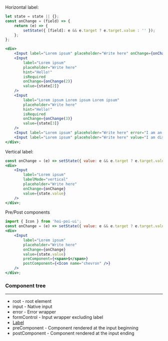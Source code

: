 Horizontal label:

```jsx
let state = state || {};
const onChange = (field) => {
    return (e) => {
        setState({ [field]: e && e.target ? e.target.value : '' });
    };
};

<div>
    <Input label="Lorem ipsum" placeholder="Write here" onChange={onChange(1)} value={state[1]} />
    <Input
        label="Lorem ipsum"
        placeholder="Write here"
        hint="Hello!"
        isRequired
        onChange={onChange(2)}
        value={state[2]}
    />
    <Input
        label="Lorem ipsum Lorem ipsum Lorem ipsum"
        placeholder="Write here"
        hint="Hello!"
        isRequired
        onChange={onChange(3)}
        value={state[3]}
    />
    <Input label="Lorem ipsum" placeholder="Write here" error="I am an error" />
    <Input label="Lorem ipsum" placeholder="Write here" value="I am disabled" isReadOnly={true} />
</div>;
```

Vertical label:

```jsx
const onChange = (e) => setState({ value: e && e.target ? e.target.value : '' });
<div>
    <Input
        label="Lorem ipsum"
        labelMode="vertical"
        placeholder="Write here"
        onChange={onChange}
        value={state.value}
    />
</div>;
```

Pre/Post components

```jsx
import { Icon } from 'hoi-poi-ui';
const onChange = (e) => setState({ value: e && e.target ? e.target.value : '' });
<div>
    <Input
        label="Lorem ipsum"
        placeholder="Write here"
        onChange={onChange}
        value={state.value}
        preComponent={<span>$</span>}
        postComponent={<Icon name="chevron" />}
    />
</div>;
```

### Component tree

---

-   root - root element
-   input - Native input
-   error - Error wrapper
-   formControl - Input wrapper excluding label
-   [Label](#/Forms?id=label)
-   preComponent - Component rendered at the input beginning
-   postComponent - Component rendered at the input ending
